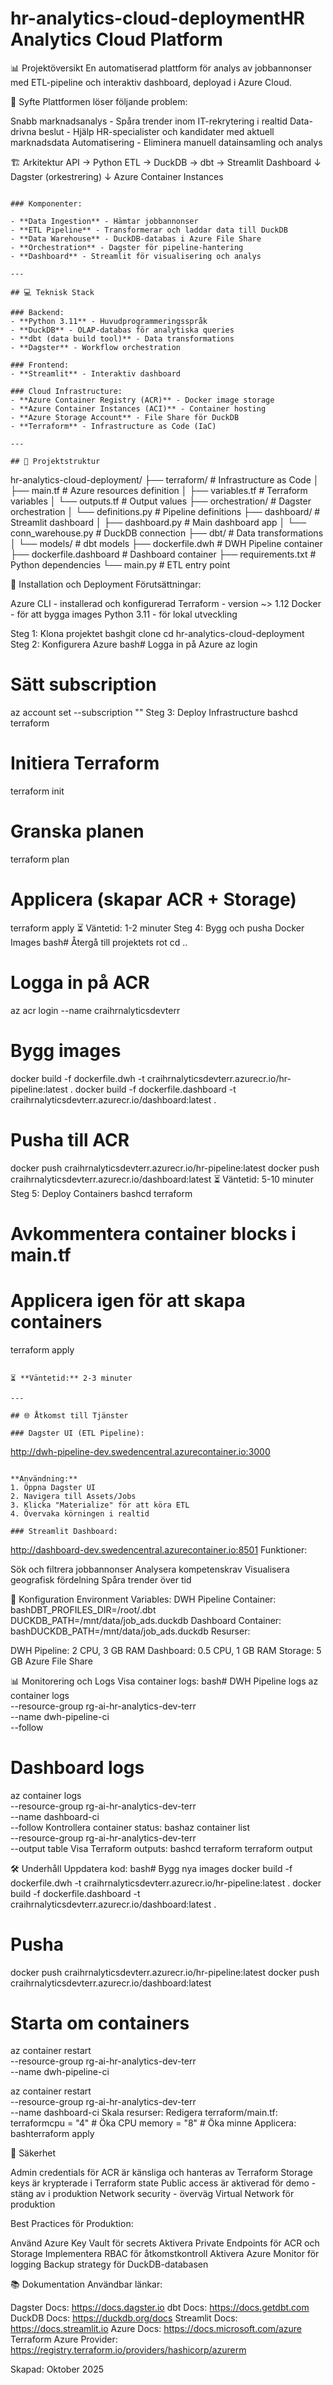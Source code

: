 # hr-analytics-cloud-deploymentHR Analytics Cloud Platform 
📊 Projektöversikt
En automatiserad plattform för analys av jobbannonser med ETL-pipeline och interaktiv dashboard, deployad i Azure Cloud.

🎯 Syfte
Plattformen löser följande problem:

Snabb marknadsanalys - Spåra trender inom IT-rekrytering i realtid
Data-drivna beslut - Hjälp HR-specialister och kandidater med aktuell marknadsdata
Automatisering - Eliminera manuell datainsamling och analys


🏗️ Arkitektur
API → Python ETL → DuckDB → dbt → Streamlit Dashboard
              ↓
         Dagster (orkestrering)
              ↓
         Azure Container Instances
```

### Komponenter:

- **Data Ingestion** - Hämtar jobbannonser 
- **ETL Pipeline** - Transformerar och laddar data till DuckDB
- **Data Warehouse** - DuckDB-databas i Azure File Share
- **Orchestration** - Dagster för pipeline-hantering
- **Dashboard** - Streamlit för visualisering och analys

---

## 💻 Teknisk Stack

### Backend:
- **Python 3.11** - Huvudprogrammeringsspråk
- **DuckDB** - OLAP-databas för analytiska queries
- **dbt (data build tool)** - Data transformations
- **Dagster** - Workflow orchestration

### Frontend:
- **Streamlit** - Interaktiv dashboard

### Cloud Infrastructure:
- **Azure Container Registry (ACR)** - Docker image storage
- **Azure Container Instances (ACI)** - Container hosting
- **Azure Storage Account** - File Share för DuckDB
- **Terraform** - Infrastructure as Code (IaC)

---

## 📁 Projektstruktur
```
hr-analytics-cloud-deployment/
├── terraform/                 # Infrastructure as Code
│   ├── main.tf               # Azure resources definition
│   ├── variables.tf          # Terraform variables
│   └── outputs.tf            # Output values
├── orchestration/            # Dagster orchestration
│   └── definitions.py        # Pipeline definitions
├── dashboard/                # Streamlit dashboard
│   ├── dashboard.py          # Main dashboard app
│   └── conn_warehouse.py     # DuckDB connection
├── dbt/                      # Data transformations
│   └── models/               # dbt models
├── dockerfile.dwh            # DWH Pipeline container
├── dockerfile.dashboard      # Dashboard container
├── requirements.txt          # Python dependencies
└── main.py                   # ETL entry point

🚀 Installation och Deployment
Förutsättningar:

Azure CLI - installerad och konfigurerad
Terraform - version ~> 1.12
Docker - för att bygga images
Python 3.11 - för lokal utveckling

Steg 1: Klona projektet
bashgit clone <repository-url>
cd hr-analytics-cloud-deployment
Steg 2: Konfigurera Azure
bash# Logga in på Azure
az login

# Sätt subscription
az account set --subscription "<subscription id>"
Steg 3: Deploy Infrastructure
bashcd terraform

# Initiera Terraform
terraform init

# Granska planen
terraform plan

# Applicera (skapar ACR + Storage)
terraform apply
⏳ Väntetid: 1-2 minuter
Steg 4: Bygg och pusha Docker Images
bash# Återgå till projektets rot
cd ..

# Logga in på ACR
az acr login --name craihrnalyticsdevterr

# Bygg images
docker build -f dockerfile.dwh -t craihrnalyticsdevterr.azurecr.io/hr-pipeline:latest .
docker build -f dockerfile.dashboard -t craihrnalyticsdevterr.azurecr.io/dashboard:latest .

# Pusha till ACR
docker push craihrnalyticsdevterr.azurecr.io/hr-pipeline:latest
docker push craihrnalyticsdevterr.azurecr.io/dashboard:latest
⏳ Väntetid: 5-10 minuter
Steg 5: Deploy Containers
bashcd terraform

# Avkommentera container blocks i main.tf
# Applicera igen för att skapa containers
terraform apply
```

⏳ **Väntetid:** 2-3 minuter

---

## 🌐 Åtkomst till Tjänster

### Dagster UI (ETL Pipeline):
```
http://dwh-pipeline-dev.swedencentral.azurecontainer.io:3000
```

**Användning:**
1. Öppna Dagster UI
2. Navigera till Assets/Jobs
3. Klicka "Materialize" för att köra ETL
4. Övervaka körningen i realtid

### Streamlit Dashboard:
```
http://dashboard-dev.swedencentral.azurecontainer.io:8501
Funktioner:

Sök och filtrera jobbannonser
Analysera kompetenskrav
Visualisera geografisk fördelning
Spåra trender över tid


🔧 Konfiguration
Environment Variables:
DWH Pipeline Container:
bashDBT_PROFILES_DIR=/root/.dbt
DUCKDB_PATH=/mnt/data/job_ads.duckdb
Dashboard Container:
bashDUCKDB_PATH=/mnt/data/job_ads.duckdb
Resurser:

DWH Pipeline: 2 CPU, 3 GB RAM
Dashboard: 0.5 CPU, 1 GB RAM
Storage: 5 GB Azure File Share


📊 Monitorering och Logs
Visa container logs:
bash# DWH Pipeline logs
az container logs \
  --resource-group rg-ai-hr-analytics-dev-terr \
  --name dwh-pipeline-ci \
  --follow

# Dashboard logs
az container logs \
  --resource-group rg-ai-hr-analytics-dev-terr \
  --name dashboard-ci \
  --follow
Kontrollera container status:
bashaz container list \
  --resource-group rg-ai-hr-analytics-dev-terr \
  --output table
Visa Terraform outputs:
bashcd terraform
terraform output

🛠️ Underhåll
Uppdatera kod:
bash# Bygg nya images
docker build -f dockerfile.dwh -t craihrnalyticsdevterr.azurecr.io/hr-pipeline:latest .
docker build -f dockerfile.dashboard -t craihrnalyticsdevterr.azurecr.io/dashboard:latest .

# Pusha
docker push craihrnalyticsdevterr.azurecr.io/hr-pipeline:latest
docker push craihrnalyticsdevterr.azurecr.io/dashboard:latest

# Starta om containers
az container restart \
  --resource-group rg-ai-hr-analytics-dev-terr \
  --name dwh-pipeline-ci

az container restart \
  --resource-group rg-ai-hr-analytics-dev-terr \
  --name dashboard-ci
Skala resurser:
Redigera terraform/main.tf:
terraformcpu    = "4"      # Öka CPU
memory = "8"      # Öka minne
Applicera:
bashterraform apply

🔐 Säkerhet

Admin credentials för ACR är känsliga och hanteras av Terraform
Storage keys är krypterade i Terraform state
Public access är aktiverad för demo - stäng av i produktion
Network security - överväg Virtual Network för produktion

Best Practices för Produktion:

Använd Azure Key Vault för secrets
Aktivera Private Endpoints för ACR och Storage
Implementera RBAC för åtkomstkontroll
Aktivera Azure Monitor för logging
Backup strategy för DuckDB-databasen

📚 Dokumentation
Användbar länkar:

Dagster Docs: https://docs.dagster.io
dbt Docs: https://docs.getdbt.com
DuckDB Docs: https://duckdb.org/docs
Streamlit Docs: https://docs.streamlit.io
Azure Docs: https://docs.microsoft.com/azure
Terraform Azure Provider: https://registry.terraform.io/providers/hashicorp/azurerm



Skapad: Oktober 2025